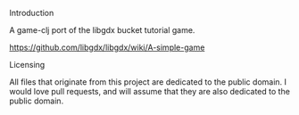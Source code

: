 
Introduction

A game-clj port of the libgdx bucket tutorial game.

https://github.com/libgdx/libgdx/wiki/A-simple-game

Licensing

All files that originate from this project are dedicated to the public domain. I would love pull requests, and will assume that they are also dedicated to the public domain.